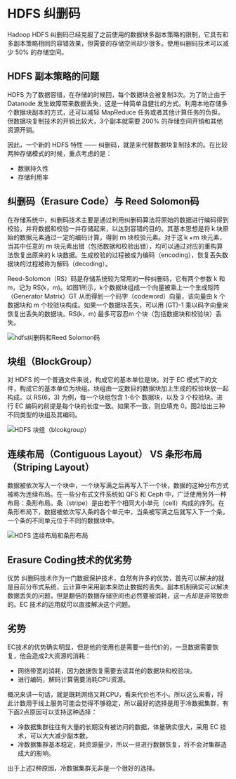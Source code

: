 # HDFS 纠删码

Hadoop HDFS 纠删码已经克服了之前使用的数据块多副本策略的限制，它具有和多副本策略相同的容错效果，但需要的存储空间却少很多。使用纠删码技术可以减少 50% 的存储空间。

## HDFS 副本策略的问题

HDFS 为了数据容错，在存储的时候回，每个数据块会被复制3次。为了防止由于 Datanode 发生故障带来数据丢失，这是一种简单且健壮的方式。利用本地存储多个数据块副本的方式，还可以减轻 MapReduce 任务或者其他计算任务的负担。但数据块复制技术的开销比较大，3个副本就需要 200% 的存储空间开销和其他资源开销。

因此，一个新的 HDFS 特性 —— 纠删码，就是来代替数据块复制技术的。在比较两种存储模式的时候，重点考虑的是：

- 数据持久性
- 存储利用率

## 纠删码（Erasure Code）与 Reed Solomon码

在存储系统中，纠删码技术主要是通过利用纠删码算法将原始的数据进行编码得到校验，并将数据和校验一并存储起来，以达到容错的目的。其基本思想是将ｋ块原始的数据元素通过一定的编码计算，得到 ｍ 块校验元素。对于这ｋ+ｍ 块元素，当其中任意的 ｍ 块元素出错（包括数据和校验出错），均可以通过对应的重构算法恢复出原来的ｋ块数据。生成校验的过程被成为编码（encoding），恢复丢失数据块的过程被称为解码（decoding）。

Reed-Solomon（RS）码是存储系统较为常用的一种纠删码，它有两个参数 k 和 m，记为 RS(k，m)。如图1所示，k个数据块组成一个向量被乘上一个生成矩阵（Generator Matrix）GT 从而得到一个码字（codeword）向量，该向量由 k 个数据块和 m 个校验块构成。如果一个数据块丢失，可以用 (GT)-1 乘以码字向量来恢复出丢失的数据块。RS(k，m) 最多可容忍m 个块（包括数据块和校验块）丢失。

![hdfs纠删码和Reed Solomon码](https://kingcall.oss-cn-hangzhou.aliyuncs.com/blog/img/file_1570196227000_20191004213708833283.png)

## 块组（BlockGroup）

对 HDFS 的一个普通文件来说，构成它的基本单位是块。对于 EC 模式下的文件，构成它的基本单位为块组。块组由一定数目的数据块加上生成的校验块放一起构成。以 RS(6，3) 为例，每一个块组包含 1-6个 数据块，以及 3 个校验块。进行 EC 编码的前提是每个块的长度一致。如果不一致，则应填充 0。图2给出三种不同类型的块组及其编码。

![HDFS 块组（blcokgroup）](https://kingcall.oss-cn-hangzhou.aliyuncs.com/blog/img/file_1570196295000_20191004213816332858.png)

## 连续布局（Contiguous Layout） VS 条形布局（Striping Layout）

数据被依次写入一个块中，一个块写满之后再写入下一个块，数据的这种分布方式被称为连续布局。在一些分布式文件系统如 QFS 和 Ceph 中，广泛使用另外一种布局：条形布局。条（stripe）是由若干个相同大小单元（cell）构成的序列。在条形布局下，数据被依次写入条的各个单元中，当条被写满之后就写入下一个条，一个条的不同单元位于不同的数据块中。

![HDFS 连续布局和条形布局](https://kingcall.oss-cn-hangzhou.aliyuncs.com/blog/img/file_1570196358000_20191004213919693193.png)

## Erasure Coding技术的优劣势

优势
纠删码技术作为一门数据保护技术，自然有许多的优势，首先可以解决的就是目前分布式系统，云计算中采用副本来防止数据的丢失。副本机制确实可以解决数据丢失的问题，但是翻倍的数据存储空间也必然要被消耗，这一点却是非常致命的。EC 技术的运用就可以直接解决这个问题。

## 劣势

EC技术的优势确实明显，但是他的使用也是需要一些代价的，一旦数据需要恢复，他会造成2大资源的消耗：

- 网络带宽的消耗，因为数据恢复需要去读其他的数据块和校验块。
- 进行编码，解码计算需要消耗CPU资源。

概况来讲一句话，就是既耗网络又耗CPU，看来代价也不小。所以这么来看，将此计数用于线上服务可能会觉得不够稳定，所以最好的选择是用于冷数据集群，有下面2点原因可以支持这种选择：

- 冷数据集群往往有大量的长期没有被访问的数据，体量确实很大，采用 EC 技术，可以大大减少副本数。
- 冷数据集群基本稳定，耗资源量少，所以一旦进行数据恢复，将不会对集群造成大的影响。

出于上述2种原因，冷数据集群无非是一个很好的选择。
